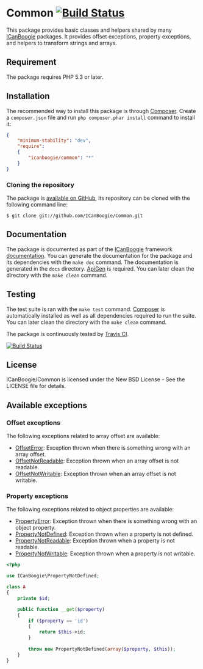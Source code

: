 # Common [![Build Status](https://secure.travis-ci.org/ICanBoogie/Common.png?branch=master)](http://travis-ci.org/ICanBoogie/Common)

This package provides basic classes and helpers shared by many [ICanBoogie](http://icanboogie.org/)
packages. It provides offset exceptions, property exceptions, and helpers to transform strings
and arrays.





## Requirement

The package requires PHP 5.3 or later.





## Installation

The recommended way to install this package is through [Composer](http://getcomposer.org/).
Create a `composer.json` file and run `php composer.phar install` command to install it:

```json
{
	"minimum-stability": "dev",
	"require":
	{
		"icanboogie/common": "*"
	}
}
```





### Cloning the repository

The package is [available on GitHub](https://github.com/ICanBoogie/Common), its repository can be
cloned with the following command line:

	$ git clone git://github.com/ICanBoogie/Common.git





## Documentation

The package is documented as part of the [ICanBoogie](http://icanboogie.org/) framework
[documentation](http://icanboogie.org/docs/). You can generate the documentation for the package
and its dependencies with the `make doc` command. The documentation is generated in the `docs`
directory. [ApiGen](http://apigen.org/) is required. You can later clean the directory with
the `make clean` command.





## Testing

The test suite is ran with the `make test` command. [Composer](http://getcomposer.org/) is
automatically installed as well as all dependencies required to run the suite. You can later
clean the directory with the `make clean` command.

The package is continuously tested by [Travis CI](http://about.travis-ci.org/).

[![Build Status](https://travis-ci.org/ICanBoogie/Common.png?branch=master)](https://travis-ci.org/ICanBoogie/Common)





## License

ICanBoogie/Common is licensed under the New BSD License - See the LICENSE file for details.





## Available exceptions

### Offset exceptions

The following exceptions related to array offset are available:

* [OffsetError](http://icanboogie.org/docs/class-ICanBoogie.OffsetError.html): Exception thrown when there is something wrong with an array offset.
* [OffsetNotReadable](http://icanboogie.org/docs/class-ICanBoogie.OffsetNotReadable.html): Exception thrown when an array offset is not readable.
* [OffsetNotWritable](http://icanboogie.org/docs/class-ICanBoogie.OffsetNotWritable.html): Exception thrown when an array offset is not writable.





### Property exceptions

The following exceptions related to object properties are available:

* [PropertyError](http://icanboogie.org/docs/class-ICanBoogie.PropertyError.html): Exception thrown when there is something wrong with an object property.
* [PropertyNotDefined](http://icanboogie.org/docs/class-ICanBoogie.PropertyNotDefined.html): Exception thrown when a property is not defined.
* [PropertyNotReadable](http://icanboogie.org/docs/class-ICanBoogie.PropertyNotReadable.html): Exception thrown when a property is not readable.
* [PropertyNotWritable](http://icanboogie.org/docs/class-ICanBoogie.PropertyNotWritable.html): Exception thrown when a property is not writable.

```php
<?php

use ICanBoogie\PropertyNotDefined;

class A
{
	private $id;

	public function __get($property)
	{
		if ($property == 'id')
		{
			return $this->id;
		}
		
		throw new PropertyNotDefined(array($property, $this));
	}
}
```